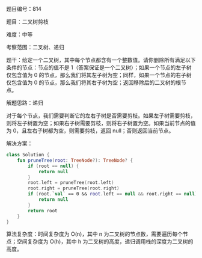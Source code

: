 题目编号：814

题目：二叉树剪枝

难度：中等

考察范围：二叉树、递归

题干：给定一个二叉树，其中每个节点都含有一个整数值。请你删除所有满足以下条件的节点：节点的值不是 1（答案保证是一个二叉树）；如果一个节点的左子树仅包含值为 0 的节点，那么我们将其左子树为空；同样，如果一个节点的右子树仅包含值为 0 的节点，那么我们将其右子树为空；返回移除后的二叉树的根节点。

解题思路：递归

对于每个节点，我们需要判断它的左右子树是否需要剪枝。如果左子树需要剪枝，则将左子树置为空；如果右子树需要剪枝，则将右子树置为空。如果当前节点的值为 0，且左右子树都为空，则需要剪枝，返回 null；否则返回当前节点。

解决方案：

```kotlin
class Solution {
    fun pruneTree(root: TreeNode?): TreeNode? {
        if (root == null) {
            return null
        }
        root.left = pruneTree(root.left)
        root.right = pruneTree(root.right)
        if (root.`val` == 0 && root.left == null && root.right == null) {
            return null
        }
        return root
    }
}
```

算法复杂度：时间复杂度为 O(n)，其中 n 为二叉树的节点数，需要遍历每个节点；空间复杂度为 O(h)，其中 h 为二叉树的高度，递归调用栈的深度为二叉树的高度。